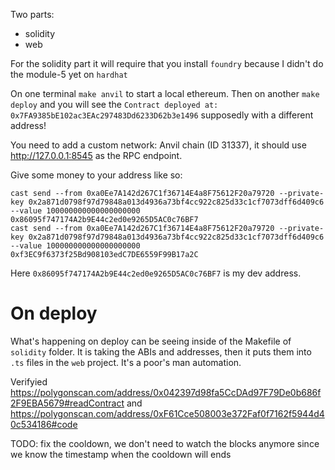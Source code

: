 
Two parts:
- solidity
- web

For the solidity part it will require that you install `foundry` because I didn't do the module-5 yet on `hardhat`

On one terminal `make anvil` to start a local ethereum. Then on another `make deploy` and you will see the `Contract deployed at: 0x7FA9385bE102ac3EAc297483Dd6233D62b3e1496` supposedly with a different address!

You need to add a custom network: Anvil chain (ID 31337), it should use http://127.0.0.1:8545 as the RPC endpoint.

Give some money to your address like so:

```
cast send --from 0xa0Ee7A142d267C1f36714E4a8F75612F20a79720 --private-key 0x2a871d0798f97d79848a013d4936a73bf4cc922c825d33c1cf7073dff6d409c6 --value 100000000000000000000 0x86095f747174A2b9E44c2ed0e9265D5AC0c76BF7
cast send --from 0xa0Ee7A142d267C1f36714E4a8F75612F20a79720 --private-key 0x2a871d0798f97d79848a013d4936a73bf4cc922c825d33c1cf7073dff6d409c6 --value 100000000000000000000 0xf3EC9f6373f25Bd908103edC7DE6559F99B17a2C
```

Here `0x86095f747174A2b9E44c2ed0e9265D5AC0c76BF7` is my dev address.


# On deploy

What's happening on deploy can be seeing inside of the Makefile of `solidity` folder. It is taking the ABIs and addresses, then it puts them into `.ts` files in the `web` project. It's a poor's man automation.


 

Verifyied https://polygonscan.com/address/0x042397d98fa5CcDAd97F79De0b686f2F9EBA5679#readContract  and https://polygonscan.com/address/0xF61Cce508003e372Faf0f7162f5944d40c534186#code
 

TODO: fix the cooldown, we don't need to watch the blocks anymore since we know the timestamp when the cooldown will ends

